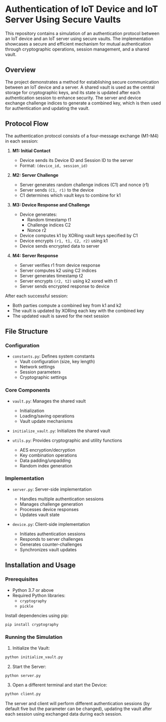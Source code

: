 # Authentication of IoT Device and IoT Server Using Secure Vaults

This repository contains a simulation of an authentication protocol between an IoT device and an IoT server using secure vaults. The implementation showcases a secure and efficient mechanism for mutual authentication through cryptographic operations, session management, and a shared vault.

## Overview

The project demonstrates a method for establishing secure communication between an IoT device and a server. A shared vault is used as the central storage for cryptographic keys, and its state is updated after each authentication session to enhance security. The server and device exchange challenge indices to generate a combined key, which is then used for authentication and updating the vault.

## Protocol Flow

The authentication protocol consists of a four-message exchange (M1-M4) in each session:

1. **M1: Initial Contact**
   * Device sends its Device ID and Session ID to the server
   * Format: `(device_id, session_id)`

2. **M2: Server Challenge**
   * Server generates random challenge indices (C1) and nonce (r1)
   * Server sends `(C1, r1)` to the device
   * C1 determines which vault keys to combine for k1

3. **M3: Device Response and Challenge**
   * Device generates:
     - Random timestamp t1
     - Challenge indices C2
     - Nonce r2
   * Device computes k1 by XORing vault keys specified by C1
   * Device encrypts `(r1, t1, C2, r2)` using k1
   * Device sends encrypted data to server

4. **M4: Server Response**
   * Server verifies r1 from device response
   * Server computes k2 using C2 indices
   * Server generates timestamp t2
   * Server encrypts `(r2, t2)` using k2 xored with t1
   * Server sends encrypted response to device

After each successful session:
* Both parties compute a combined key from k1 and k2
* The vault is updated by XORing each key with the combined key
* The updated vault is saved for the next session

## File Structure

### Configuration
* `constants.py`: Defines system constants
  - Vault configuration (size, key length)
  - Network settings
  - Session parameters
  - Cryptographic settings

### Core Components
* `vault.py`: Manages the shared vault
  - Initialization
  - Loading/saving operations
  - Vault update mechanisms

* `initialize_vault.py`: Initializes the shared vault

* `utils.py`: Provides cryptographic and utility functions
  - AES encryption/decryption
  - Key combination operations
  - Data padding/unpadding
  - Random index generation

### Implementation
* `server.py`: Server-side implementation
  - Handles multiple authentication sessions
  - Manages challenge generation
  - Processes device responses
  - Updates vault state

* `device.py`: Client-side implementation
  - Initiates authentication sessions
  - Responds to server challenges
  - Generates counter-challenges
  - Synchronizes vault updates

## Installation and Usage

### Prerequisites

* Python 3.7 or above
* Required Python libraries:
  * `cryptography`
  * `pickle`

Install dependencies using pip:
```bash
pip install cryptography
```

### Running the Simulation

1. Initialize the Vault:
```bash
python initialize_vault.py
```

2. Start the Server:
```bash
python server.py
```

3. Open a different terminal and start the Device:
```bash
python client.py
```

The server and client will perform different authentication sessions (by default five but the parameter can be changed), updating the vault after each session using exchanged data during each session.
